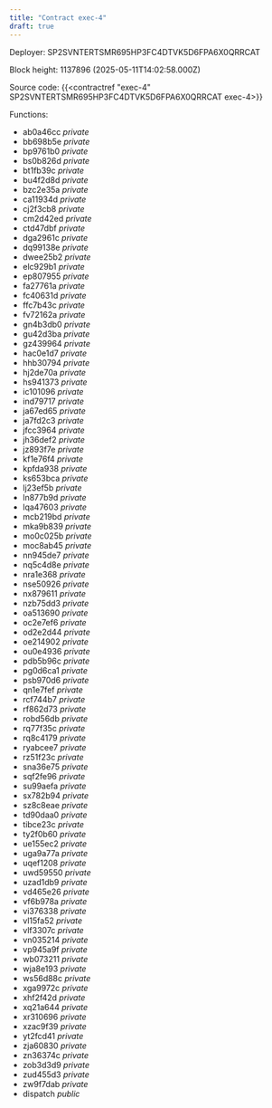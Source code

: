 ```yaml
---
title: "Contract exec-4"
draft: true
---
```

Deployer: SP2SVNTERTSMR695HP3FC4DTVK5D6FPA6X0QRRCAT


 



Block height: 1137896 (2025-05-11T14:02:58.000Z)

Source code: {{<contractref "exec-4" SP2SVNTERTSMR695HP3FC4DTVK5D6FPA6X0QRRCAT exec-4>}}

Functions:

* ab0a46cc _private_
* bb698b5e _private_
* bp9761b0 _private_
* bs0b826d _private_
* bt1fb39c _private_
* bu4f2d8d _private_
* bzc2e35a _private_
* ca11934d _private_
* cj2f3cb8 _private_
* cm2d42ed _private_
* ctd47dbf _private_
* dga2961c _private_
* dq99138e _private_
* dwee25b2 _private_
* elc929b1 _private_
* ep807955 _private_
* fa27761a _private_
* fc40631d _private_
* ffc7b43c _private_
* fv72162a _private_
* gn4b3db0 _private_
* gu42d3ba _private_
* gz439964 _private_
* hac0e1d7 _private_
* hhb30794 _private_
* hj2de70a _private_
* hs941373 _private_
* ic101096 _private_
* ind79717 _private_
* ja67ed65 _private_
* ja7fd2c3 _private_
* jfcc3964 _private_
* jh36def2 _private_
* jz893f7e _private_
* kf1e76f4 _private_
* kpfda938 _private_
* ks653bca _private_
* lj23ef5b _private_
* ln877b9d _private_
* lqa47603 _private_
* mcb219bd _private_
* mka9b839 _private_
* mo0c025b _private_
* moc8ab45 _private_
* nn945de7 _private_
* nq5c4d8e _private_
* nra1e368 _private_
* nse50926 _private_
* nx879611 _private_
* nzb75dd3 _private_
* oa513690 _private_
* oc2e7ef6 _private_
* od2e2d44 _private_
* oe214902 _private_
* ou0e4936 _private_
* pdb5b96c _private_
* pg0d6ca1 _private_
* psb970d6 _private_
* qn1e7fef _private_
* rcf744b7 _private_
* rf862d73 _private_
* robd56db _private_
* rq77f35c _private_
* rq8c4179 _private_
* ryabcee7 _private_
* rz51f23c _private_
* sna36e75 _private_
* sqf2fe96 _private_
* su99aefa _private_
* sx782b94 _private_
* sz8c8eae _private_
* td90daa0 _private_
* tibce23c _private_
* ty2f0b60 _private_
* ue155ec2 _private_
* uga9a77a _private_
* uqef1208 _private_
* uwd59550 _private_
* uzad1db9 _private_
* vd465e26 _private_
* vf6b978a _private_
* vi376338 _private_
* vl15fa52 _private_
* vlf3307c _private_
* vn035214 _private_
* vp945a9f _private_
* wb073211 _private_
* wja8e193 _private_
* ws56d88c _private_
* xga9972c _private_
* xhf2f42d _private_
* xq21a644 _private_
* xr310696 _private_
* xzac9f39 _private_
* yt2fcd41 _private_
* zja60830 _private_
* zn36374c _private_
* zob3d3d9 _private_
* zud455d3 _private_
* zw9f7dab _private_
* dispatch _public_
